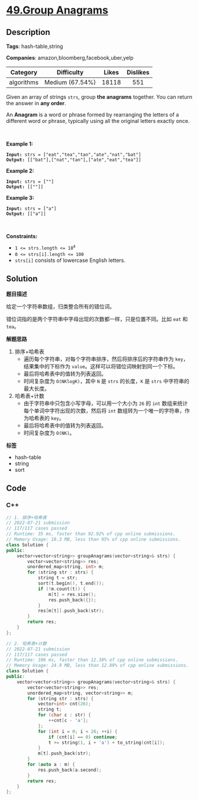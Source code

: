 # [49.Group Anagrams](https://leetcode.com/problems/group-anagrams/description/)

## Description

**Tags**: hash-table,string

**Companies**: amazon,bloomberg,facebook,uber,yelp

|  Category  |   Difficulty    | Likes | Dislikes |
| :--------: | :-------------: | :---: | :------: |
| algorithms | Medium (67.54%) | 18118 |   551    |

<p>Given an array of strings <code>strs</code>, group <strong>the anagrams</strong> together. You can return the answer in <strong>any order</strong>.</p>
<p>An <strong>Anagram</strong> is a word or phrase formed by rearranging the letters of a different word or phrase, typically using all the original letters exactly once.</p>
<p>&nbsp;</p>
<p><strong class="example">Example 1:</strong></p>
<pre><code><strong>Input:</strong> strs = ["eat","tea","tan","ate","nat","bat"]
<strong>Output:</strong> [["bat"],["nat","tan"],["ate","eat","tea"]]</code></pre><p><strong class="example">Example 2:</strong></p>
<pre><code><strong>Input:</strong> strs = [""]
<strong>Output:</strong> [[""]]</code></pre><p><strong class="example">Example 3:</strong></p>
<pre><code><strong>Input:</strong> strs = ["a"]
<strong>Output:</strong> [["a"]]</code></pre>
<p>&nbsp;</p>
<p><strong>Constraints:</strong></p>
<ul>
  <li><code>1 &lt;= strs.length &lt;= 10<sup>4</sup></code></li>
  <li><code>0 &lt;= strs[i].length &lt;= 100</code></li>
  <li><code>strs[i]</code> consists of lowercase English letters.</li>
</ul>

## Solution

**题目描述**

给定一个字符串数组，归类整合所有的错位词。

错位词指的是两个字符串中字母出现的次数都一样，只是位置不同。比如 `eat` 和 `tea`。

**解题思路**

1. 排序+哈希表
   - 遍历每个字符串，对每个字符串排序，然后将排序后的字符串作为 `key`，结果集中的下标作为 `value`。这样可以将错位词映射到同一个下标。
   - 最后将哈希表中的值转为列表返回。
   - 时间复杂度为 `O(NKlogK)`，其中 `N` 是 `strs` 的长度，`K` 是 `strs` 中字符串的最大长度。
2. 哈希表+计数
   - 由于字符串中只包含小写字母，可以用一个大小为 `26` 的 `int` 数组来统计每个单词中字符出现的次数，然后将 `int` 数组转为一个唯一的字符串，作为哈希表的 `key`。
   - 最后将哈希表中的值转为列表返回。
   - 时间复杂度为 `O(NK)`。

**标签**

- hash-table
- string
- sort

<!-- code start -->
## Code

### C++

```cpp
// 1. 排序+哈希表
// 2022-07-21 submission
// 117/117 cases passed
// Runtime: 35 ms, faster than 92.92% of cpp online submissions.
// Memory Usage: 18.3 MB, less than 95% of cpp online submissions.
class Solution {
public:
    vector<vector<string>> groupAnagrams(vector<string>& strs) {
        vector<vector<string>> res;
        unordered_map<string, int> m;
        for (string str : strs) {
            string t = str;
            sort(t.begin(), t.end());
            if (!m.count(t)) {
                m[t] = res.size();
                res.push_back({});
            }
            res[m[t]].push_back(str);
        }
        return res;
    }
};
```

```cpp
// 2. 哈希表+计数
// 2022-07-21 submission
// 117/117 cases passed
// Runtime: 106 ms, faster than 12.38% of cpp online submissions.
// Memory Usage: 24.9 MB, less than 12.89% of cpp online submissions.
class Solution {
public:
    vector<vector<string>> groupAnagrams(vector<string>& strs) {
        vector<vector<string>> res;
        unordered_map<string, vector<string>> m;
        for (string str : strs) {
            vector<int> cnt(26);
            string t;
            for (char c : str) {
                ++cnt[c - 'a'];
            };
            for (int i = 0; i < 26; ++i) {
                if (cnt[i] == 0) continue;
                t += string(1, i + 'a') + to_string(cnt[i]);
            }
            m[t].push_back(str);
        }
        for (auto a : m) {
            res.push_back(a.second);
        }
        return res;
    }
};
```

<!-- code end -->
